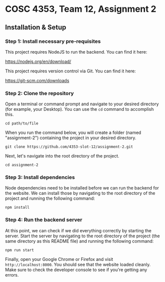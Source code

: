 # COSC 4353, Team 12, Assignment 2

## Installation & Setup

### Step 1: Install necessary pre-requisites
This project requires NodeJS to run the backend. You can find it here:

https://nodejs.org/en/download/

This project requires version control via Git. You can find it here:

https://git-scm.com/downloads

### Step 2: Clone the repository
Open a terminal or command prompt and navigate to your desired directory (for example, your Desktop). You can use the `cd` command to accomplish this.

```
cd path/to/file
```

When you run the command below, you will create a folder (named "assignment-2") containing the project in your desired directory.

```
git clone https://github.com/4353-slot-12/assignment-2.git
```

Next, let's navigate into the root directory of the project.

```
cd assignment-2
```

<!-- ### Step 3: Ensure that the `.env` file is present.
<b>SKIP THIS STEP FOR NOW!</b>

This project will not run unless the necessary environment variables are set. The necessary environment variables must be set via a `.env` file in the root directory (the same directory as this README file). 

You can obtain it by contacting the authors of this project. -->

### Step 3: Install dependencies
Node dependencies need to be installed before we can run the backend for the website. We can install those by navigating to the root directory of the project and running the following command: 

```
npm install
```

### Step 4: Run the backend server
At this point, we can check if we did everything correctly by starting the server. Start the server by navigating to the root directory of the project (the same directory as this README file) and running the following command: 

```
npm run start
```

Finally, open your Google Chrome or Firefox and visit `http://localhost:8000`. You should see that the website loaded cleanly. Make sure to check the developer console to see if you're getting any errors.
